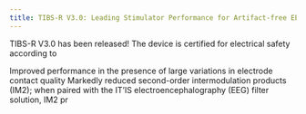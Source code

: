 ```yaml
---
title: TIBS-R V3.0: Leading Stimulator Performance for Artifact-free EEG and Closed-Loop Protocols
---
```

TIBS-R V3.0 has been released! The device is certified for electrical safety according to 

Improved performance in the presence of large variations in electrode contact quality
Markedly reduced second-order intermodulation products (IM2); when paired with the IT’IS electroencephalography (EEG) filter solution, IM2 pr
